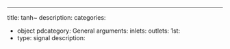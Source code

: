 ---
title: tanh~
description:
categories:
 - object
pdcategory: General
arguments:
inlets:
outlets:
  1st:
  - type: signal
    description:
